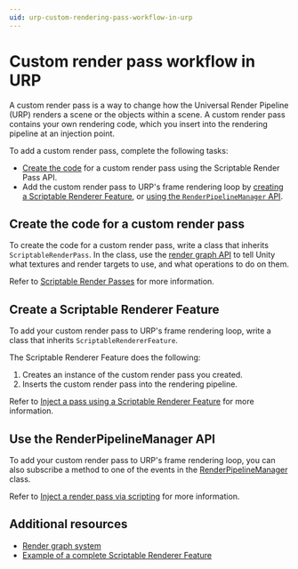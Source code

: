 ```yaml
---
uid: urp-custom-rendering-pass-workflow-in-urp
---
```

# Custom render pass workflow in URP

A custom render pass is a way to change how the Universal Render Pipeline (URP) renders a scene or the objects within a scene. A custom render pass contains your own rendering code, which you insert into the rendering pipeline at an injection point.

To add a custom render pass, complete the following tasks:

- [Create the code](#create-code) for a custom render pass using the Scriptable Render Pass API.
- Add the custom render pass to URP's frame rendering loop by [creating a Scriptable Renderer Feature](#create-srf), or [using the `RenderPipelineManager` API](#inject-pass).

## <a name="create-code"></a>Create the code for a custom render pass

To create the code for a custom render pass, write a class that inherits `ScriptableRenderPass`. In the class, use the [render graph API](../render-graph-introduction.md) to tell Unity what textures and render targets to use, and what operations to do on them.

Refer to [Scriptable Render Passes](scriptable-render-passes.md) for more information.

## <a name="create-srf"></a>Create a Scriptable Renderer Feature

To add your custom render pass to URP's frame rendering loop, write a class that inherits `ScriptableRendererFeature`.

The Scriptable Renderer Feature does the following:

1. Creates an instance of the custom render pass you created.
2. Inserts the custom render pass into the rendering pipeline.

Refer to [Inject a pass using a Scriptable Renderer Feature](scriptable-renderer-features/inject-a-pass-using-a-scriptable-renderer-feature.md) for more information.

## <a name="inject-pass"></a>Use the RenderPipelineManager API

To add your custom render pass to URP's frame rendering loop, you can also subscribe a method to one of the events in the [RenderPipelineManager](https://docs.unity3d.com/ScriptReference/Rendering.RenderPipelineManager.html) class.

Refer to [Inject a render pass via scripting](../customize/inject-render-pass-via-script.md) for more information.

## Additional resources

- [Render graph system](../render-graph-introduction.md)
- [Example of a complete Scriptable Renderer Feature](../renderer-features/create-custom-renderer-feature.md)

